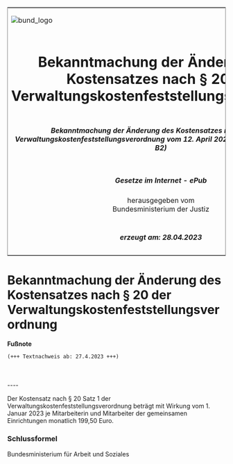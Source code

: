 <span id="DECKBLATT.html"></span>

<table border="0" frame="border" width="100%">

<tr valign="top">

<td align="left">

![bund\_logo](BfJ_2021_Web_de_de.gif)

</td>

<td align="right">

 

</td>

</tr>

<tr align="center" valign="middle">

<td colspan="2">

# Bekanntmachung der Änderung des Kostensatzes nach § 20 der Verwaltungskostenfeststellungsverordnung

</td>

</tr>

<tr align="center" valign="middle">

<td colspan="2">

##### Bekanntmachung der Änderung des Kostensatzes nach § 20 der Verwaltungskostenfeststellungsverordnung vom 12. April 2023 (BAnz AT 27.04.2023 B2)

</td>

</tr>

<tr align="center" valign="middle">

<td colspan="2">

  
  

##### Gesetze im Internet - ePub  
  
herausgegeben vom  
Bundesministerium der Justiz

</td>

</tr>

<tr align="center" valign="bottom">

<td colspan="2">

  
  

##### erzeugt am: 28.04.2023

</td>

</tr>

</table>

<span id="BJNR611700023.html"></span>

# Bekanntmachung der Änderung des Kostensatzes nach § 20 der Verwaltungskostenfeststellungsverordnung

<div>

  
**Fußnote**

<div class="jnhtml">

<div>

<div class="jurAbsatz">

  

``` 
(+++ Textnachweis ab: 27.4.2023 +++)

 
```

</div>

</div>

</div>

</div>

<span id="BJNR611700023BJNE000100000.html"></span>

###   
\----

<div>

<div class="jnhtml">

<div>

<div class="jurAbsatz">

Der Kostensatz nach § 20 Satz 1 der
Verwaltungskostenfeststellungsverordnung beträgt mit Wirkung vom 1.
Januar 2023 je Mitarbeiterin und Mitarbeiter der gemeinsamen
Einrichtungen monatlich 199,50 Euro.

</div>

</div>

</div>

</div>

<span id="BJNR611700023BJNE000200000.html"></span>

### Schlussformel  

<div>

<div class="jnhtml">

<div>

<div class="jurAbsatz">

Bundesministerium für Arbeit und Soziales

</div>

</div>

</div>

</div>
